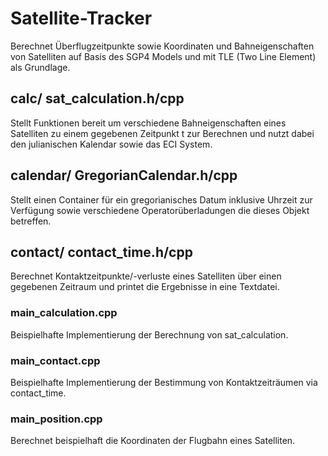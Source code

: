 # Satellite-Tracker
Berechnet Überflugzeitpunkte sowie Koordinaten und Bahneigenschaften von Satelliten auf Basis des SGP4 Models und mit TLE (Two Line Element) als Grundlage.

## **calc/** sat_calculation.h/cpp ##
Stellt Funktionen bereit um verschiedene Bahneigenschaften eines Satelliten zu einem gegebenen Zeitpunkt t zur Berechnen und nutzt dabei den julianischen Kalendar sowie das ECI System.

## **calendar/** GregorianCalendar.h/cpp ##
Stellt einen Container für ein gregorianisches Datum inklusive Uhrzeit zur Verfügung sowie verschiedene Operatorüberladungen die dieses Objekt betreffen.

## **contact/** contact_time.h/cpp ##
Berechnet Kontaktzeitpunkte/-verluste eines Satelliten über einen gegebenen Zeitraum und printet die Ergebnisse in eine Textdatei.

### **main_calculation.cpp** ###
Beispielhafte Implementierung der Berechnung von sat_calculation.

### **main_contact.cpp** ###
Beispielhafte Implementierung der Bestimmung von Kontaktzeiträumen via contact_time.

### **main_position.cpp** ###
Berechnet beispielhaft die Koordinaten der Flugbahn eines Satelliten.